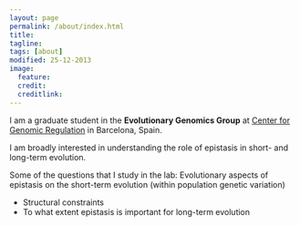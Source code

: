 ```yaml
---
layout: page
permalink: /about/index.html
title: 
tagline: 
tags: [about]
modified: 25-12-2013
image:
  feature: 
  credit: 
  creditlink: 
---
```


I am a graduate student in the **Evolutionary Genomics Group** at [Center for Genomic Regulation](www.crg.eu) in Barcelona, Spain. 

I am broadly interested in understanding the role of epistasis in short- and long-term evolution. 



Some of the questions that I study in the lab: Evolutionary aspects of epistasis on the short-term evolution (within population genetic variation)
* Structural constraints
* To what extent epistasis is important for long-term evolution
